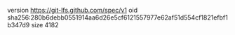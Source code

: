 version https://git-lfs.github.com/spec/v1
oid sha256:280b6debb0551914aa6d26e5cf6121557977e62af51d554cf1821efbf1b347d9
size 4182
